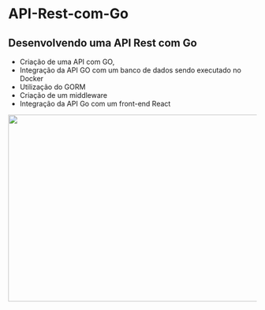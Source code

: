 # API-Rest-com-Go
<h2>Desenvolvendo uma API Rest com Go</h2></p>

- Criação de uma API com GO,
- Integração da API GO com um banco de dados sendo executado no Docker
- Utilização do GORM
- Criação de um middleware
- Integração da API Go com um front-end React

<img class="aligncenter wp-image-19435 size-full" src="https://www.makerzine.com.br/wp-content/uploads/2023/05/Site_api_rest_com_go.png" alt="" width="1670" height="379" />
